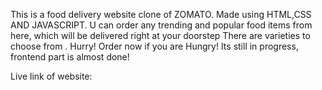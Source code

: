 This is a food delivery website clone of ZOMATO. Made using HTML,CSS AND JAVASCRIPT. 
U can order any trending and popular food items from here, which will be delivered right at your doorstep
There are varieties to choose from .
Hurry! Order now if you are Hungry!
Its still in progress, frontend part is almost done!

Live link of website: 
